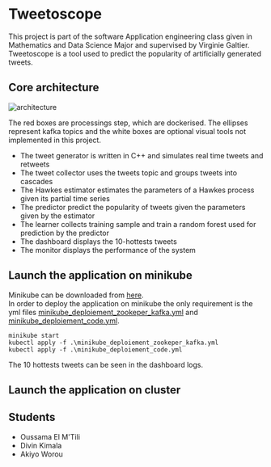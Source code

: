 # Tweetoscope
This project is part of the software Application engineering class given in Mathematics and Data Science Major and supervised by Virginie Galtier. Tweetoscope is a tool used to predict the popularity of artificially generated tweets.
## Core architecture
![architecture](https://pennerath.pages.centralesupelec.fr/tweetoscope/graphviz-images/ead74cb4077631acad74606a761525fe2a3228c1.svg)

The red boxes are processings step, which are dockerised. The ellipses represent kafka topics and the white boxes are optional visual tools not implemented in this project.  
- The tweet generator is written in C++ and  simulates real time tweets and retweets
- The tweet collector uses the tweets topic and groups tweets into cascades
- The Hawkes estimator estimates the parameters of a Hawkes process given its partial time series
- The predictor predict the popularity of tweets given the parameters given by the estimator
- The learner collects training sample and train a random forest used for prediction by the predictor
- The dashboard displays the 10-hottests tweets 
- The monitor displays the performance of the system




## Launch the application on minikube
Minikube can be downloaded from [here](https://minikube.sigs.k8s.io/docs/start/). <br>
In order to deploy the application on minikube the only requirement is the yml files [minikube_deploiement_zookeper_kafka.yml](https://gitlab-student.centralesupelec.fr/tweetos-buddies/tweetoscope/-/blob/c6911c6f19e38dc0cd659a8b9161104e9d736e24/Deploiement/minikube/minikube_deploiement_zookeper_kafka.yml) and [minikube_deploiement_code.yml](https://gitlab-student.centralesupelec.fr/tweetos-buddies/tweetoscope/-/blob/c6911c6f19e38dc0cd659a8b9161104e9d736e24/Deploiement/minikube/minikube_deploiement_code.yml). 
```
minikube start
kubectl apply -f .\minikube_deploiement_zookeper_kafka.yml
kubectl apply -f .\minikube_deploiement_code.yml
```
The 10 hottests tweets can be seen in the dashboard logs. 

## Launch the application on cluster


## Students 
* Oussama El M'Tili <br>
* Divin Kimala <br>
* Akiyo Worou <br>


